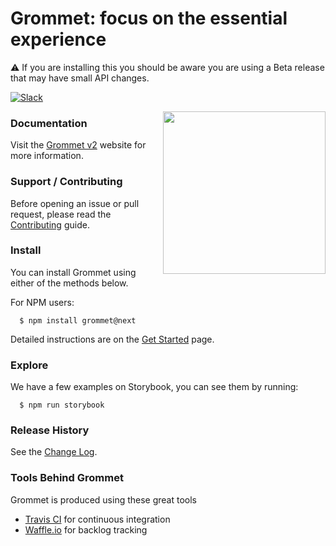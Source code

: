 # Grommet: focus on the essential experience

:warning: If you are installing this you should be aware you are using a Beta release that may have small API changes.

[![Slack](http://alansouzati.github.io/artic/img/slack-badge.svg)](http://slackin.grommet.io)

<img align="right" height="260" src="https://grommet.github.io/img/grommet.svg">

### Documentation

Visit the [Grommet v2](https://v2.grommet.io/) website for more information.

### Support / Contributing

Before opening an issue or pull request, please read the [Contributing](https://github.com/grommet/grommet/blob/master/CONTRIBUTING.md) guide.

### Install

  You can install Grommet using either of the methods below.

  For NPM users:
  ```
    $ npm install grommet@next
  ```

  Detailed instructions are on the [Get Started](https://v2.grommet.io/use) page.

### Explore

  We have a few examples on Storybook, you can see them by running:

  ```
    $ npm run storybook
  ```

### Release History

  See the [Change Log](https://github.com/grommet/grommet/wiki/Change-Log).

### Tools Behind Grommet

 Grommet is produced using these great tools
 * [Travis CI](https://travis-ci.org/grommet/grommet) for continuous integration
 * [Waffle.io](https://waffle.io/grommet/grommet) for backlog tracking
